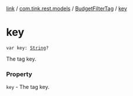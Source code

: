 [link](../../index.md) / [com.tink.rest.models](../index.md) / [BudgetFilterTag](index.md) / [key](./key.md)

# key

`var key: `[`String`](https://kotlinlang.org/api/latest/jvm/stdlib/kotlin/-string/index.html)`?`

The tag key.

### Property

`key` - The tag key.